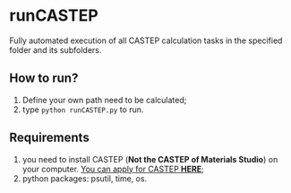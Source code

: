 # runCASTEP
Fully automated execution of all CASTEP calculation tasks in the specified folder and its subfolders.

## How to run?
1. Define your own path need to be calculated;
2. type `python runCASTEP.py` to run.

## Requirements
1. you need to install CASTEP (**Not the CASTEP of Materials Studio**) on your computer. [You can apply for CASTEP **HERE**](http://www.castep.org/CASTEP/GettingCASTEP);
2. python packages: psutil, time, os.
